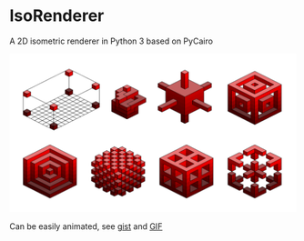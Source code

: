 # IsoRenderer
A 2D isometric renderer in Python 3 based on PyCairo

![Python isometric renderer](img/iso.png "Python isometric renderer")

Can be easily animated, see [gist](https://gist.github.com/nst/1cfb01d0b78993f7ffe2df7c101b586c) and [GIF](https://seriot.ch/visualization/iso7.gif)
